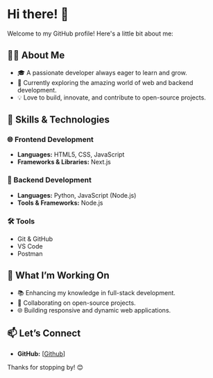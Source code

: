 # Hi there! 👋

Welcome to my GitHub profile! Here's a little bit about me:

## 🧑‍💻 About Me
- 🎓 A passionate developer always eager to learn and grow.
- 🚀 Currently exploring the amazing world of web and backend development.
- 💡 Love to build, innovate, and contribute to open-source projects.

## 🔧 Skills & Technologies

### 🌐 Frontend Development
- **Languages:** HTML5, CSS, JavaScript
- **Frameworks & Libraries:** Next.js

### 🔗 Backend Development
- **Languages:** Python, JavaScript (Node.js)
- **Tools & Frameworks:** Node.js

### 🛠 Tools
- Git & GitHub
- VS Code
- Postman

## 🌟 What I’m Working On
- 📚 Enhancing my knowledge in full-stack development.
- 🤝 Collaborating on open-source projects.
- 🌐 Building responsive and dynamic web applications.

## 📫 Let’s Connect
- **GitHub:** [[Github](https://github.com/3con6/)]

Thanks for stopping by! 😊
